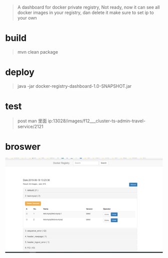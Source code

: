 

> A dashboard for docker private registry, Not ready, now it can see all docker images in your registry, dan delete it
> make sure to set ip to your own

# build
> mvn clean package

# deploy
> java -jar docker-registry-dashboard-1.0-SNAPSHOT.jar

# test
> post man 里面
> ip:13028/images/f12___cluster-ts-admin-travel-service/2121

# broswer
![dashboard](image/image.png)
